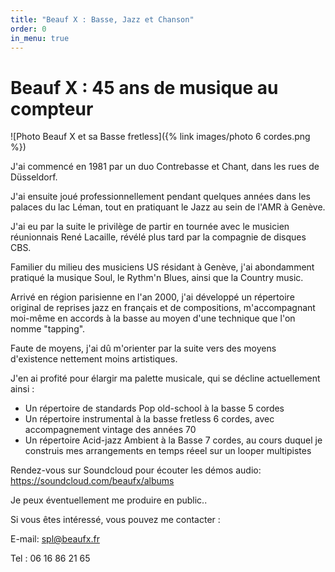 ```yaml
---
title: "Beauf X : Basse, Jazz et Chanson"
order: 0
in_menu: true
---
```

# Beauf X : 45 ans de musique au compteur

![Photo Beauf X et sa Basse fretless]({% link images/photo 6 cordes.png %})


J'ai commencé en 1981 par un duo Contrebasse et Chant, dans les rues de Düsseldorf.

J'ai ensuite joué professionnellement pendant quelques années dans les palaces du lac Léman, tout en pratiquant le Jazz au sein de l'AMR à Genève. 

J'ai eu par la suite le privilège de partir en tournée avec le musicien réunionnais René Lacaille, révélé plus tard par la compagnie de disques CBS. 

Familier du milieu des musiciens US résidant à Genève, j'ai abondamment pratiqué la musique Soul, le Rythm'n Blues, ainsi que la Country music. 

Arrivé en région parisienne en l'an 2000, j'ai développé un répertoire original de reprises jazz en français et de compositions, m'accompagnant moi-même en accords à la basse au moyen d'une technique que l'on nomme "tapping".

Faute de moyens, j'ai dû m'orienter par la suite vers des moyens d'existence nettement moins artistiques. 

J'en ai profité pour élargir ma palette musicale, qui se décline actuellement ainsi :  
- Un répertoire de standards Pop old-school à la basse 5 cordes
- Un répertoire instrumental à la basse fretless 6 cordes, avec accompagnement vintage des années 70
- Un répertoire Acid-jazz Ambient à la Basse 7 cordes, au cours duquel je construis mes arrangements en temps réeel sur un looper multipistes

Rendez-vous sur Soundcloud pour écouter  les démos audio:
https://soundcloud.com/beaufx/albums

Je peux éventuellement me produire en public..

Si vous êtes intéressé, vous pouvez me contacter :

E-mail: spl@beaufx.fr

Tel : 06 16 86 21 65 